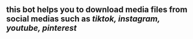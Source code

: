 ## this bot helps you to download media files from social medias such as *tiktok, instagram, youtube, pinterest*
